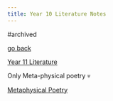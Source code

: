 ```yaml
---
title: Year 10 Literature Notes
---
```


#archived

[go back](Subjects.md)

[Year 11 Literature](archive/11Subjects/11Literature.md)

Only Meta-physical poetry 💀

[Metaphysical Poetry](archive/10Literature/MetaphysicalPoetry.md)

